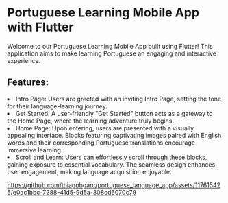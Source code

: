 # Portuguese Learning Mobile App with Flutter

Welcome to our Portuguese Learning Mobile App built using Flutter! This application aims to make learning Portuguese an engaging and interactive experience.

## Features:

<li>Intro Page: Users are greeted with an inviting Intro Page, setting the tone for their language-learning journey.</li>

<li>Get Started: A user-friendly "Get Started" button acts as a gateway to the Home Page, where the learning adventure truly begins.</li>

<li>Home Page: Upon entering, users are presented with a visually appealing interface. Blocks featuring captivating images paired with English words and their corresponding Portuguese translations encourage immersive learning.</li>

<li>Scroll and Learn: Users can effortlessly scroll through these blocks, gaining exposure to essential vocabulary. The seamless design enhances user engagement, making language acquisition enjoyable.</li>

https://github.com/thiagobgarc/portuguese_language_app/assets/117615425/e0ac1bbc-7288-41d5-9d5a-308cd6070c79


